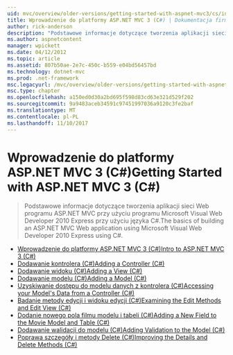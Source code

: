 ```yaml
---
uid: mvc/overview/older-versions/getting-started-with-aspnet-mvc3/cs/index
title: Wprowadzenie do platformy ASP.NET MVC 3 (C#) | Dokumentacja firmy Microsoft
author: rick-anderson
description: "Podstawowe informacje dotyczące tworzenia aplikacji sieci Web programu ASP.NET MVC przy użyciu programu Microsoft Visual Web Developer 2010 Express przy użyciu języka C#."
ms.author: aspnetcontent
manager: wpickett
ms.date: 04/12/2012
ms.topic: article
ms.assetid: 807b50ae-2e7c-450c-b559-e04bd56457bd
ms.technology: dotnet-mvc
ms.prod: .net-framework
msc.legacyurl: /mvc/overview/older-versions/getting-started-with-aspnet-mvc3/cs
msc.type: chapter
ms.openlocfilehash: a150ed0d30a2bd695f598d83cd63e321d529f202
ms.sourcegitcommit: 9a9483aceb34591c97451997036a9120c3fe2baf
ms.translationtype: MT
ms.contentlocale: pl-PL
ms.lasthandoff: 11/10/2017
---
```

<a name="getting-started-with-aspnet-mvc-3-c"></a><span data-ttu-id="bfc2f-103">Wprowadzenie do platformy ASP.NET MVC 3 (C#)</span><span class="sxs-lookup"><span data-stu-id="bfc2f-103">Getting Started with ASP.NET MVC 3 (C#)</span></span>
====================
> <span data-ttu-id="bfc2f-104">Podstawowe informacje dotyczące tworzenia aplikacji sieci Web programu ASP.NET MVC przy użyciu programu Microsoft Visual Web Developer 2010 Express przy użyciu języka C#.</span><span class="sxs-lookup"><span data-stu-id="bfc2f-104">The basics of building an ASP.NET MVC Web application using Microsoft Visual Web Developer 2010 Express using C#.</span></span>


- [<span data-ttu-id="bfc2f-105">Wprowadzenie do platformy ASP.NET MVC 3 (C#)</span><span class="sxs-lookup"><span data-stu-id="bfc2f-105">Intro to ASP.NET MVC 3 (C#)</span></span>](intro-to-aspnet-mvc-3.md)
- [<span data-ttu-id="bfc2f-106">Dodawanie kontrolera (C#)</span><span class="sxs-lookup"><span data-stu-id="bfc2f-106">Adding a Controller (C#)</span></span>](adding-a-controller.md)
- [<span data-ttu-id="bfc2f-107">Dodawanie widoku (C#)</span><span class="sxs-lookup"><span data-stu-id="bfc2f-107">Adding a View (C#)</span></span>](adding-a-view.md)
- [<span data-ttu-id="bfc2f-108">Dodawanie modelu (C#)</span><span class="sxs-lookup"><span data-stu-id="bfc2f-108">Adding a Model (C#)</span></span>](adding-a-model.md)
- [<span data-ttu-id="bfc2f-109">Uzyskiwanie dostępu do modelu danych z kontrolera (C#)</span><span class="sxs-lookup"><span data-stu-id="bfc2f-109">Accessing your Model's Data from a Controller (C#)</span></span>](accessing-your-models-data-from-a-controller.md)
- [<span data-ttu-id="bfc2f-110">Badanie metody edycji i widoku edycji (C#)</span><span class="sxs-lookup"><span data-stu-id="bfc2f-110">Examining the Edit Methods and Edit View (C#)</span></span>](examining-the-edit-methods-and-edit-view.md)
- [<span data-ttu-id="bfc2f-111">Dodanie nowego pola filmu modelu i tabeli (C#)</span><span class="sxs-lookup"><span data-stu-id="bfc2f-111">Adding a New Field to the Movie Model and Table (C#)</span></span>](adding-a-new-field.md)
- [<span data-ttu-id="bfc2f-112">Dodawanie walidacji do modelu (C#)</span><span class="sxs-lookup"><span data-stu-id="bfc2f-112">Adding Validation to the Model (C#)</span></span>](adding-validation-to-the-model.md)
- [<span data-ttu-id="bfc2f-113">Poprawa szczegóły i metody Delete (C#)</span><span class="sxs-lookup"><span data-stu-id="bfc2f-113">Improving the Details and Delete Methods (C#)</span></span>](improving-the-details-and-delete-methods.md)
